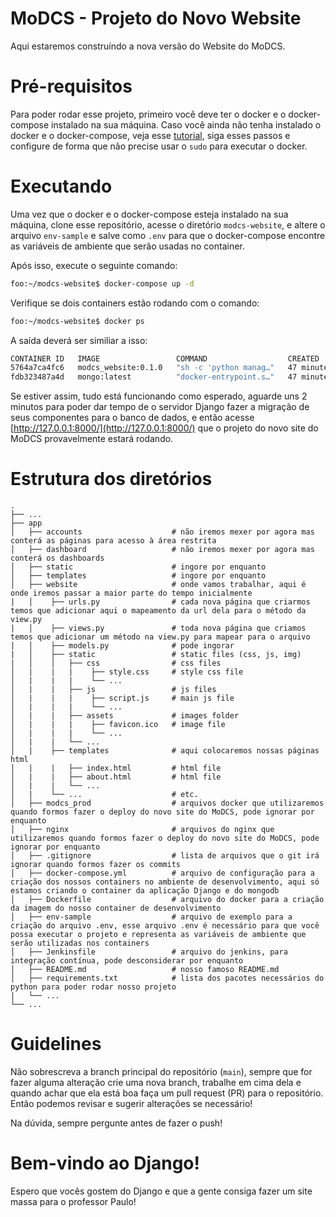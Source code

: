 # MoDCS - Projeto do Novo Website
Aqui estaremos construíndo a nova versão do Website do MoDCS.

# Pré-requisitos
Para poder rodar esse projeto, primeiro você deve ter o docker e o docker-compose instalado na sua máquina. Caso você ainda não tenha instalado o docker e o docker-compose, veja esse [tutorial](https://dev.to/semirteskeredzic/docker-docker-compose-on-ubuntu-20-04-server-4h3k), siga esses passos e configure de forma que não precise usar o `sudo` para executar o docker.

# Executando
Uma vez que o docker e o docker-compose esteja instalado na sua máquina, clone esse repositório, acesse o diretório `modcs-website`, e altere o arquivo `env-sample` e salve como `.env` para que o docker-compose encontre as variáveis de ambiente que serão usadas no container.

Após isso, execute o seguinte comando:
```bash
foo:~/modcs-website$ docker-compose up -d
```
Verifique se dois containers estão rodando com o comando:
```bash
foo:~/modcs-website$ docker ps
```
A saída deverá ser similiar a isso:
```bash
CONTAINER ID   IMAGE                 COMMAND                  CREATED          STATUS          PORTS                                           NAMES
5764a7ca4fc6   modcs_website:0.1.0   "sh -c 'python manag…"   47 minutes ago   Up 47 minutes   0.0.0.0:8000->8000/tcp, :::8000->8000/tcp       modcs_website
fdb323487a4d   mongo:latest          "docker-entrypoint.s…"   47 minutes ago   Up 47 minutes   0.0.0.0:27017->27017/tcp, :::27017->27017/tcp   modcs_website_mongo
```
Se estiver assim, tudo está funcionando como esperado, aguarde uns 2 minutos para poder dar tempo de o servidor Django fazer a migração de seus componentes para o banco de dados, e então acesse [http://127.0.0.1:8000/](http://127.0.0.1:8000/) que o projeto do novo site do MoDCS provavelmente estará rodando.

# Estrutura dos diretórios
```console
.
├── ...
├── app
│   ├── accounts                    # não iremos mexer por agora mas conterá as páginas para acesso à área restrita
│   ├── dashboard                   # não iremos mexer por agora mas conterá os dashboards
│   ├── static                      # ingore por enquanto
│   ├── templates                   # ingore por enquanto
│   ├── website                     # onde vamos trabalhar, aqui é onde iremos passar a maior parte do tempo inicialmente
|   │    ├── urls.py                # cada nova página que criarmos temos que adicionar aqui o mapeamento da url dela para o método da view.py
|   │    ├── views.py               # toda nova página que criamos temos que adicionar um método na view.py para mapear para o arquivo
|   │    ├── models.py              # pode ingorar
|   │    ├── static                 # static files (css, js, img)
|   │    │   ├── css                # css files
│   |    |   |    ├── style.css     # style css file
│   |    |   |    └── ...
│   |    |   ├── js                 # js files
│   |    |   |    ├── script.js     # main js file
│   |    |   |    └── ...
│   |    |   ├── assets             # images folder
│   |    |   |    ├── favicon.ico   # image file
│   |    |   |    └── ...
│   |    |   └── ...
│   |    ├── templates              # aqui colocaremos nossas páginas html
│   |    |   ├── index.html         # html file
│   |    |   ├── about.html         # html file
│   |    |   └── ...
│   |    └── ...                    # etc.
│   ├── modcs_prod                  # arquivos docker que utilizaremos quando formos fazer o deploy do novo site do MoDCS, pode ignorar por enquanto
│   ├── nginx                       # arquivos do nginx que utilizaremos quando formos fazer o deploy do novo site do MoDCS, pode ignorar por enquanto
│   ├── .gitignore                  # lista de arquivos que o git irá ignorar quando formos fazer os commits
│   ├── docker-compose.yml          # arquivo de configuração para a criação dos nossos containers no ambiente de desenvolvimento, aqui só estamos criando o container da aplicação Django e do mongodb
│   ├── Dockerfile                  # arquivo do docker para a criação da imagem do nosso container de desenvolvimento
│   ├── env-sample                  # arquivo de exemplo para a criação do arquivo .env, esse arquivo .env é necessário para que você possa executar o projeto e representa as variáveis de ambiente que serão utilizadas nos containers
│   ├── Jenkinsfile                 # arquivo do jenkins, para integração contínua, pode desconsiderar por enquanto
│   ├── README.md                   # nosso famoso README.md
│   ├── requirements.txt            # lista dos pacotes necessários do python para poder rodar nosso projeto
|   └── ...
└── ...
```

# Guidelines
Não sobrescreva a branch principal do repositório (`main`), sempre que for fazer alguma alteração crie uma nova branch, trabalhe em cima dela e quando achar que ela está boa faça um pull request (PR) para o repositório. Então podemos revisar e sugerir alterações se necessário!

Na dúvida, sempre pergunte antes de fazer o push!

# Bem-vindo ao Django!
Espero que vocês gostem do Django e que a gente consiga fazer um site massa para o professor Paulo!